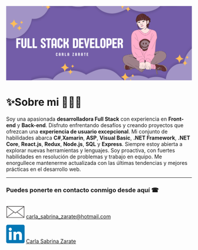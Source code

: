 <img src="./Img/Banner.png" alt="banner"/>

# ✨Sobre mi 👩🏻‍💻
<p align="center">
<!-- <img src="./Img/dev.png" alt="dev" width="40%" align="right"/> -->
<p align="left">

 Soy una apasionada **desarrolladora Full Stack** con experiencia en **Front-end** y **Back-end**. Disfruto enfrentando desafíos y creando proyectos que ofrezcan una **experiencia de usuario excepcional**. Mi conjunto de habilidades abarca **C#**,**Xamarin**, **ASP**, **Visual Basic**, **.NET Framework**, **.NET Core**, **React.js**, **Redux**, **Node.js**, **SQL** y **Express**. Siempre estoy abierta a explorar nuevas herramientas y lenguajes. Soy proactiva, con fuertes habilidades en resolución de problemas y trabajo en equipo. Me enorgullece mantenerme actualizada con las últimas tendencias y mejores prácticas en el desarrollo web.

 
</p>
</p>

<hr>

### Puedes ponerte en contacto conmigo desde aquí ☎
 <p align="left">
 <img src="./Img/mail.png" width="50"/>
 <a href="mailto:carla_sabrina_zarate@hotmail.com" target="_blank">carla_sabrina_zarate@hotmail.com</a>
 </>
 
 <p align="left">
  <img src="./Img/linkedin.png" width="50" />
  <a href="https://www.linkedin.com/in/carla-sabrina-zarate/" target="_blank">Carla Sabrina Zarate</a>
 </p>
